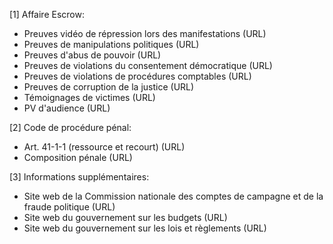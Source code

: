 [1] Affaire Escrow:
- Preuves vidéo de répression lors des manifestations (URL)
- Preuves de manipulations politiques (URL)
- Preuves d'abus de pouvoir (URL)
- Preuves de violations du consentement démocratique (URL)
- Preuves de violations de procédures comptables (URL)
- Preuves de corruption de la justice (URL)
- Témoignages de victimes (URL)
- PV d'audience (URL)

[2] Code de procédure pénal:
- Art. 41-1-1 (ressource et recourt) (URL)
- Composition pénale (URL)

[3] Informations supplémentaires:
- Site web de la Commission nationale des comptes de campagne et de la fraude politique (URL)
- Site web du gouvernement sur les budgets (URL)
- Site web du gouvernement sur les lois et règlements (URL)